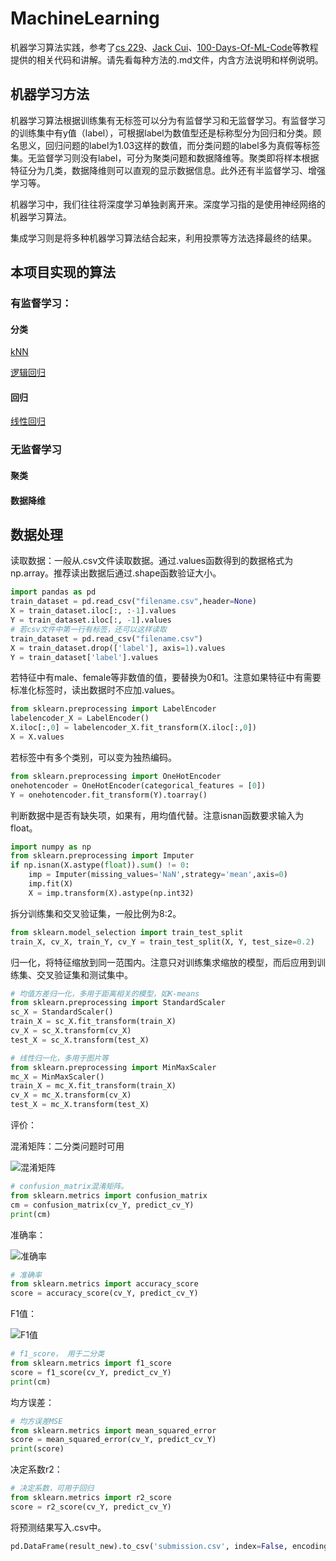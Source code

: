 # MachineLearning

机器学习算法实践，参考了[cs 229](https://zh.coursera.org/learn/machine-learning)、[Jack Cui](https://cuijiahua.com/)、[100-Days-Of-ML-Code](https://github.com/MLEveryday/100-Days-Of-ML-Code)等教程提供的相关代码和讲解。请先看每种方法的.md文件，内含方法说明和样例说明。

## 机器学习方法

机器学习算法根据训练集有无标签可以分为有监督学习和无监督学习。有监督学习的训练集中有y值（label），可根据label为数值型还是标称型分为回归和分类。顾名思义，回归问题的label为1.03这样的数值，而分类问题的label多为真假等标签集。无监督学习则没有label，可分为聚类问题和数据降维等。聚类即将样本根据特征分为几类，数据降维则可以直观的显示数据信息。此外还有半监督学习、增强学习等。

机器学习中，我们往往将深度学习单独剥离开来。深度学习指的是使用神经网络的机器学习算法。

集成学习则是将多种机器学习算法结合起来，利用投票等方法选择最终的结果。

## 本项目实现的算法

### 有监督学习：

#### 分类

[kNN](https://github.com/Niuyuhang03/MachineLearning/blob/master/kNN)

[逻辑回归](https://github.com/Niuyuhang03/MachineLearning/blob/master/logistic_regression)

#### 回归

[线性回归](https://github.com/Niuyuhang03/MachineLearning/blob/master/linear_regression)

### 无监督学习

#### 聚类

#### 数据降维

## 数据处理

读取数据：一般从.csv文件读取数据。通过.values函数得到的数据格式为np.array。推荐读出数据后通过.shape函数验证大小。

```python
import pandas as pd
train_dataset = pd.read_csv("filename.csv",header=None)
X = train_dataset.iloc[:, :-1].values
Y = train_dataset.iloc[:, -1].values
# 若csv文件中第一行有标签，还可以这样读取
train_dataset = pd.read_csv("filename.csv")
X = train_dataset.drop(['label'], axis=1).values
Y = train_dataset['label'].values
```
若特征中有male、female等非数值的值，要替换为0和1。注意如果特征中有需要标准化标签时，读出数据时不应加.values。

```python
from sklearn.preprocessing import LabelEncoder
labelencoder_X = LabelEncoder()
X.iloc[:,0] = labelencoder_X.fit_transform(X.iloc[:,0])
X = X.values
```

若标签中有多个类别，可以变为独热编码。

```python
from sklearn.preprocessing import OneHotEncoder
onehotencoder = OneHotEncoder(categorical_features = [0])
Y = onehotencoder.fit_transform(Y).toarray()
```

判断数据中是否有缺失项，如果有，用均值代替。注意isnan函数要求输入为float。

```python
import numpy as np
from sklearn.preprocessing import Imputer
if np.isnan(X.astype(float)).sum() != 0:
    imp = Imputer(missing_values='NaN',strategy='mean',axis=0)
    imp.fit(X)
    X = imp.transform(X).astype(np.int32)
```

拆分训练集和交叉验证集，一般比例为8:2。

```python
from sklearn.model_selection import train_test_split
train_X, cv_X, train_Y, cv_Y = train_test_split(X, Y, test_size=0.2)
```

归一化，将特征缩放到同一范围内。注意只对训练集求缩放的模型，而后应用到训练集、交叉验证集和测试集中。

```python
# 均值方差归一化，多用于距离相关的模型，如K-means
from sklearn.preprocessing import StandardScaler
sc_X = StandardScaler()
train_X = sc_X.fit_transform(train_X)
cv_X = sc_X.transform(cv_X)
test_X = sc_X.transform(test_X)
```

```python
# 线性归一化，多用于图片等
from sklearn.preprocessing import MinMaxScaler
mc_X = MinMaxScaler()
train_X = mc_X.fit_transform(train_X)
cv_X = mc_X.transform(cv_X)
test_X = mc_X.transform(test_X)
```

评价：

混淆矩阵：二分类问题时可用

![混淆矩阵](http://ww1.sinaimg.cn/large/96803f81ly1fzf7rkjiqaj20d406oglx.jpg)

```python
# confusion_matrix混淆矩阵。
from sklearn.metrics import confusion_matrix
cm = confusion_matrix(cv_Y, predict_cv_Y)
print(cm)
```

准确率：

![准确率](http://ww1.sinaimg.cn/large/96803f81ly1fzf7ucwtzaj207w02rt8m.jpg)

```python
# 准确率
from sklearn.metrics import accuracy_score
score = accuracy_score(cv_Y, predict_cv_Y)
```

F1值：

![F1值](http://ww1.sinaimg.cn/large/96803f81ly1fzf7y11jopj2095034t8q.jpg)

```python
# f1_score， 用于二分类
from sklearn.metrics import f1_score
score = f1_score(cv_Y, predict_cv_Y)
print(cm)
```

均方误差：

```python
# 均方误差MSE
from sklearn.metrics import mean_squared_error
score = mean_squared_error(cv_Y, predict_cv_Y)
print(score)
```

决定系数r2：

```python
# 决定系数，可用于回归
from sklearn.metrics import r2_score
score = r2_score(cv_Y, predict_cv_Y)
```

将预测结果写入.csv中。

```python
pd.DataFrame(result_new).to_csv('submission.csv', index=False, encoding='utf8', header=False)
```